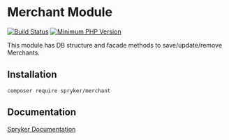 # Merchant Module
[![Build Status](https://travis-ci.org/spryker/merchant.svg)](https://travis-ci.org/spryker/merchant)
[![Minimum PHP Version](https://img.shields.io/badge/php-%3E%3D%207.2-8892BF.svg)](https://php.net/)

This module has DB structure and facade methods to save/update/remove Merchants.

## Installation

```
composer require spryker/merchant
```

## Documentation

[Spryker Documentation](https://academy.spryker.com/developing_with_spryker/module_guide/modules.html)
